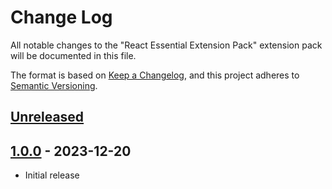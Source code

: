 # Change Log

All notable changes to the "React Essential Extension Pack" extension pack will be documented in this file.

The format is based on [Keep a Changelog](https://keepachangelog.com/en/1.0.0/),
and this project adheres to [Semantic Versioning](https://semver.org/spec/v2.0.0.html).

## [Unreleased]

## [1.0.0] - 2023-12-20

- Initial release

[unreleased]: https://github.com/ManuelGil/vscode-react-pack/compare/v1.0.0...HEAD
[1.0.0]: https://github.com/ManuelGil/vscode-react-pack/releases/tag/v1.0.0
